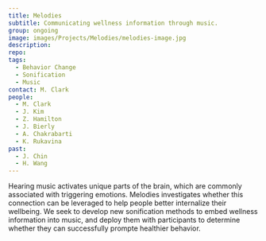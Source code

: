 ```yaml
---
title: Melodies
subtitle: Communicating wellness information through music.
group: ongoing
image: images/Projects/Melodies/melodies-image.jpg
description: 
repo:
tags:
  - Behavior Change
  - Sonification
  - Music
contact: M. Clark
people: 
  - M. Clark
  - J. Kim
  - Z. Hamilton
  - J. Bierly
  - A. Chakrabarti
  - K. Rukavina
past:
  - J. Chin
  - H. Wang
---
```

  
Hearing music activates unique parts of the brain, which are commonly associated with triggering emotions. Melodies investigates whether this connection can be leveraged to help people better internalize their wellbeing. We seek to develop new sonification methods to embed wellness information into music, and deploy them with participants to determine whether they can successfully prompte healthier behavior.
